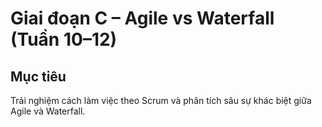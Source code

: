 # Giai đoạn C – Agile vs Waterfall (Tuần 10–12)

## Mục tiêu

Trải nghiệm cách làm việc theo Scrum và phân tích sâu sự khác biệt giữa Agile và Waterfall.
